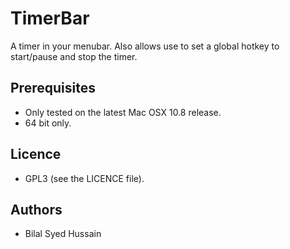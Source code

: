 
TimerBar
=========
A timer in your menubar. Also allows use to set a global hotkey to start/pause and stop the timer.



Prerequisites
-------------
* Only tested on the latest Mac OSX 10.8 release.
* 64 bit only.


Licence
-------
* GPL3 (see the LICENCE file).


Authors
-------
* Bilal Syed Hussain
